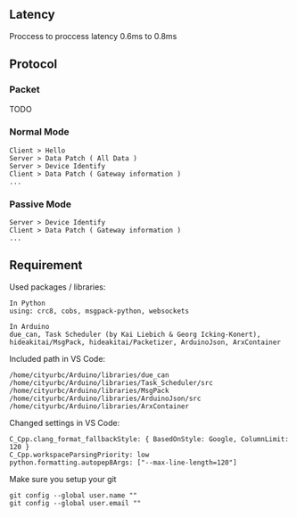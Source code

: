 
## Latency

Proccess to proccess latency 0.6ms to 0.8ms

## Protocol

### Packet

TODO

### Normal Mode

```
Client > Hello
Server > Data Patch ( All Data )
Server > Device Identify
Client > Data Patch ( Gateway information )
...
```

### Passive Mode

```
Server > Device Identify
Client > Data Patch ( Gateway information )
...
```

## Requirement

Used packages / libraries:
```
In Python
using: crc8, cobs, msgpack-python, websockets

In Arduino
due_can, Task Scheduler (by Kai Liebich & Georg Icking-Konert), hideakitai/MsgPack, hideakitai/Packetizer, ArduinoJson, ArxContainer
```


Included path in VS Code:
```
/home/cityurbc/Arduino/libraries/due_can
/home/cityurbc/Arduino/libraries/Task_Scheduler/src
/home/cityurbc/Arduino/libraries/MsgPack
/home/cityurbc/Arduino/libraries/ArduinoJson/src
/home/cityurbc/Arduino/libraries/ArxContainer
```


Changed settings in VS Code:
```
C_Cpp.clang_format_fallbackStyle: { BasedOnStyle: Google, ColumnLimit: 120 }
C_Cpp.workspaceParsingPriority: low
python.formatting.autopep8Args: ["--max-line-length=120"]
```


Make sure you setup your git
```
git config --global user.name ""
git config --global user.email ""
```